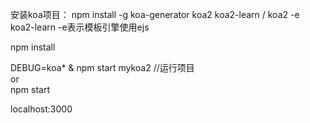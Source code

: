 安装koa项目：
	npm install -g koa-generator
	koa2 koa2-learn  /  koa2 -e koa2-learn   -e表示模板引擎使用ejs

npm install

 DEBUG=koa* & npm start mykoa2 //运行项目   
 or  
 npm start

 localhost:3000